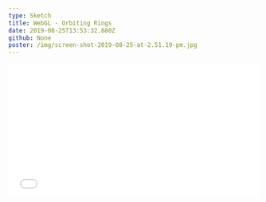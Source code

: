 ```yaml
---
type: Sketch
title: WebGL - Orbiting Rings
date: 2019-08-25T13:53:32.880Z
github: None
poster: /img/screen-shot-2019-08-25-at-2.51.19-pm.jpg
---
```

<iframe height="265" style="width: 100%;" scrolling="no" title="Sketch - WebGL orbiting rings" src="//codepen.io/oajmeredith23/embed/NWKpdbx/?height=265&theme-id=light&default-tab=result" frameborder="no" allowtransparency="true" allowfullscreen="true">

  See the Pen <a href='https://codepen.io/oajmeredith23/pen/NWKpdbx/'>Sketch - WebGL orbiting rings</a> by Oliver Meredith

  (<a href='https://codepen.io/oajmeredith23'>@oajmeredith23</a>) on <a href='https://codepen.io'>CodePen</a>.

</iframe>
